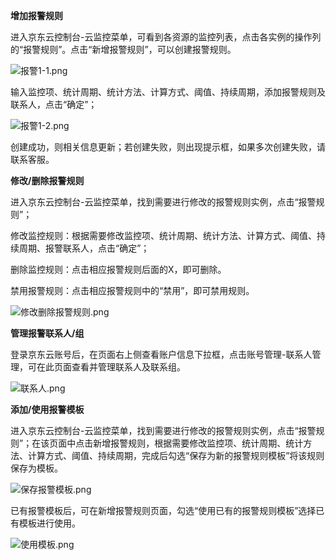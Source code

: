 **增加报警规则**

进入京东云控制台-云监控菜单，可看到各资源的监控列表，点击各实例的操作列的“报警规则”。点击“新增报警规则”，可以创建报警规则。

![报警1-1.png](https://img1.jcloudcs.com/cms/44c5c3c9-fb13-4dd8-aea2-c83718c87da920171110172814.png)

输入监控项、统计周期、统计方法、计算方式、阈值、持续周期，添加报警规则及联系人，点击“确定”；

![报警1-2.png](https://img1.jcloudcs.com/cms/dce58751-2f93-404a-b5ed-8e98f613db8d20171110172825.png)

创建成功，则相关信息更新；若创建失败，则出现提示框，如果多次创建失败，请联系客服。

**修改/删除报警规则**

进入京东云控制台-云监控菜单，找到需要进行修改的报警规则实例，点击“报警规则”；

修改监控规则：根据需要修改监控项、统计周期、统计方法、计算方式、阈值、持续周期、报警联系人，点击“确定”；

删除监控规则：点击相应报警规则后面的X，即可删除。

禁用报警规则：点击相应报警规则中的“禁用”，即可禁用规则。

![修改删除报警规则.png](https://img1.jcloudcs.com/cms/b2b978e4-820c-484c-ac23-e524029d18a920171110172900.png)

**管理报警联系人/组**

登录京东云账号后，在页面右上侧查看账户信息下拉框，点击账号管理-联系人管理，可在此页面查看并管理联系人及联系组。

![联系人.png](https://img1.jcloudcs.com/cms/18177dec-a82c-49a4-9625-abf835c22c9220171110172913.png)

**添加/使用报警模板**

进入京东云控制台-云监控菜单，找到需要进行修改的报警规则实例，点击“报警规则”；在该页面中点击新增报警规则，根据需要修改监控项、统计周期、统计方法、计算方式、阈值、持续周期，完成后勾选“保存为新的报警规则模板”将该规则保存为模板。

![保存报警模板.png](https://img1.jcloudcs.com/cms/19ba1bba-19d4-4743-8528-1e9fdb65fab320171110172926.png)

已有报警模板后，可在新增报警规则页面，勾选“使用已有的报警规则模板”选择已有模板进行使用。

![使用模板.png](https://img1.jcloudcs.com/cms/ad960110-9c8d-4be4-a0ac-fcfed49cfac920171110172933.png)